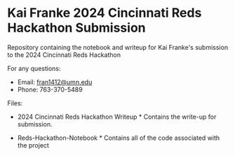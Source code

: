 # Kai Franke 2024 Cincinnati Reds Hackathon Submission

Repository containing the notebook and writeup for Kai Franke's submission to the 2024 Cincinnati Reds Hackathon

For any questions:
* Email: fran1412@umn.edu
* Phone: 763-370-5489

Files:
* 2024 Cincinnati Reds Hackathon Writeup
      * Contains the write-up for submission.

* Reds-Hackathon-Notebook
      * Contains all of the code associated with the project

